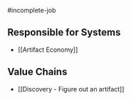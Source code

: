 #incomplete-job
## Responsible for Systems
- [[Artifact Economy]]
## Value Chains
- [[Discovery - Figure out an artifact]]